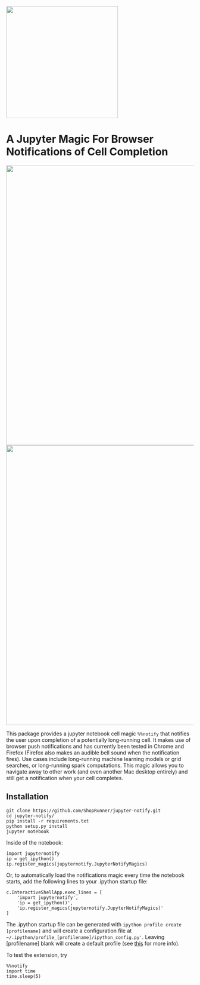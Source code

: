 <img src="https://s3.amazonaws.com/shoprunner-github-logo/shoprunner-logo.svg" width="300"/>

# A Jupyter Magic For Browser Notifications of Cell Completion

<img src="https://s2.postimg.org/6g31wfeo9/Screen_Shot_2017-06-02_at_8.54.21_AM.png" width="750"/>
<img src="https://s11.postimg.org/t85gn6f2b/Screen_Shot_2017-06-02_at_8.56.06_AM.png" width="750"/>

This package provides a jupyter notebook cell magic `%%notify` that notifies the user upon completion of a potentially long-running cell.  It makes use of browser push notifications and has currently been tested in Chrome and Firefox (Firefox also makes an audible bell sound when the notification fires).  Use cases include long-running machine learning models or grid searches, or long-running spark computations.  This magic allows you to navigate away to other work (and even another Mac desktop entirely) and still get a notification when your cell completes.

## Installation
```
git clone https://github.com/ShopRunner/jupyter-notify.git
cd jupyter-notify/
pip install -r requirements.txt
python setup.py install
jupyter notebook
```

Inside of the notebook:
```
import jupyternotify
ip = get_ipython()
ip.register_magics(jupyternotify.JupyterNotifyMagics)
```

Or, to automatically load the notifications magic every time the notebook starts, add the following lines to your .ipython startup file:
```
c.InteractiveShellApp.exec_lines = [
	'import jupyternotify',
	'ip = get_ipython()',
	'ip.register_magics(jupyternotify.JupyterNotifyMagics)'
]
```
The .ipython startup file can be generated with `ipython profile create [profilename]` and will create a configuration file at `~/.ipython/profile_[profilename]/ipython_config.py'`.  Leaving [profilename] blank will create a default profile (see [this](http://ipython.org/ipython-doc/dev/config/intro.html) for more info).

To test the extension, try

```
%%notify
import time
time.sleep(5)
```
